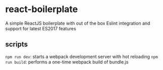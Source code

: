 # react-boilerplate
A simple ReactJS boilerplate with out of the box Eslint integration and support for latest ES2017 features

## scripts
`npm run dev`: starts a webpack development server with hot reloading
`npm run build`: performs a one-time webpack build of bundle.js